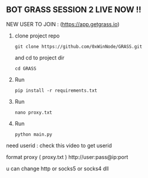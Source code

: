 ## BOT GRASS SESSION 2 LIVE NOW !!

NEW USER TO JOIN : (https://app.getgrass.io)

1. clone project repo
   ```
   git clone https://github.com/0xWinNode/GRASS.git
   ```
   and cd to project dir
   ```
   cd GRASS
   ```
2. Run
   ```
   pip install -r requirements.txt
   ```
3. Run
   ```
   nano proxy.txt
   ```
3. Run
   ```
   python main.py
   ```

need userid : check this video to get userid

format proxy ( proxy.txt )
http://user:pass@ip:port 

u can change http or socks5 or socks4 dll 
